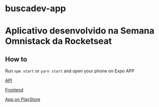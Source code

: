 # buscadev-app

# Aplicativo desenvolvido na Semana Omnistack da Rocketseat
 
## How to
Run `npm start` or `yarn start` and open your phone on Expo APP
 
[API](https://github.com/victorjoao97/buscadev-api)
 
[Frontend](https://github.com/victorjoao97/buscadev-web)

[App on PlayStore](https://play.google.com/store/apps/details?id=com.victorjoao97.buscadev&hl=pt_BR)
